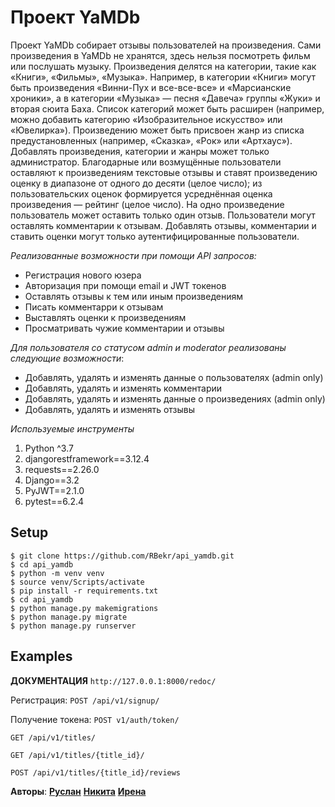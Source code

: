 # Проект YaMDb

Проект YaMDb собирает отзывы пользователей на произведения. Сами произведения в YaMDb не хранятся, здесь нельзя посмотреть фильм или послушать музыку.
Произведения делятся на категории, такие как «Книги», «Фильмы», «Музыка». Например, в категории «Книги» могут быть произведения «Винни-Пух и все-все-все» и «Марсианские хроники», а в категории «Музыка» — песня «Давеча» группы «Жуки» и вторая сюита Баха. Список категорий может быть расширен (например, можно добавить категорию «Изобразительное искусство» или «Ювелирка»). 
Произведению может быть присвоен жанр из списка предустановленных (например, «Сказка», «Рок» или «Артхаус»). 
Добавлять произведения, категории и жанры может только администратор.
Благодарные или возмущённые пользователи оставляют к произведениям текстовые отзывы и ставят произведению оценку в диапазоне от одного до десяти (целое число); из пользовательских оценок формируется усреднённая оценка произведения — рейтинг (целое число). На одно произведение пользователь может оставить только один отзыв.
Пользователи могут оставлять комментарии к отзывам.
Добавлять отзывы, комментарии и ставить оценки могут только аутентифицированные пользователи.

_Реализованные возможности при помощи API запросов:_
+ Регистрация нового юзера
+ Авторизация при помощи email и JWT токенов
+ Оставлять отзывы к тем или иным произведениям
+ Писать комментарри к отзывам
+ Выставлять оценки к произведениям
+ Просматривать чужие комментарии и отзывы

_Для пользователя со статусом admin и moderator реализованы следующие возможности_:
+ Добавлять, удалять и изменять данные о пользователях (admin only)
+ Добавлять, удалять и изменять комментарии
+ Добавлять, удалять и изменять данные о произведениях (admin only)
+ Добавлять, удалять и изменять отзывы

_Используемые инструменты_
1. Python ^3.7
2. djangorestframework==3.12.4
3. requests==2.26.0
4. Django==3.2
5. PyJWT==2.1.0
6. pytest==6.2.4

## Setup
```
$ git clone https://github.com/RBekr/api_yamdb.git
$ cd api_yamdb
$ python -m venv venv
$ source venv/Scripts/activate
$ pip install -r requirements.txt
$ cd api_yamdb
$ python manage.py makemigrations
$ python manage.py migrate
$ python manage.py runserver
```
## Examples

__ДОКУМЕНТАЦИЯ__
`http://127.0.0.1:8000/redoc/`

Регистрация: 
`POST /api/v1/signup/`

Получение токена: 
`POST v1/auth/token/`

`GET /api/v1/titles/`

`GET /api/v1/titles/{title_id}/`

`POST /api/v1/titles/{title_id}/reviews`

__Авторы__: [__Руслан__](https://github.com/RBekr) 
[__Никита__](https://github.com/Irena-bun)
[__Ирена__](https://github.com/Mr-Green-N)
